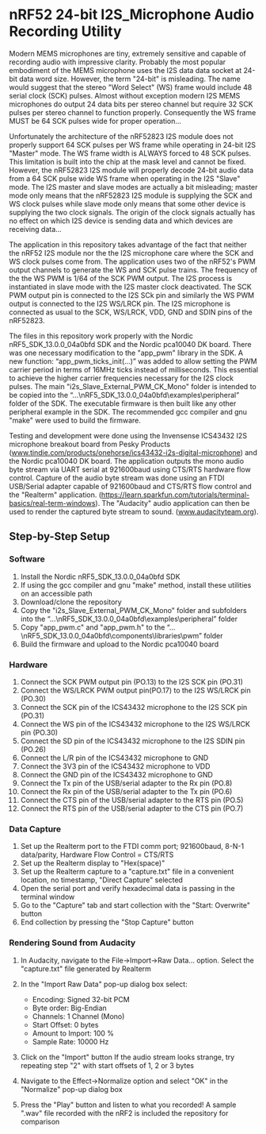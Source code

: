 # nRF52 24-bit I2S_Microphone Audio Recording Utility

Modern MEMS microphones are tiny, extremely sensitive and capable of recording audio with impressive clarity. Probably the most popular
embodiment of the MEMS microphone uses the I2S data data socket at 24-bit data word size. However, the term "24-bit" is misleading. The
name would suggest that the stereo "Word Select" (WS) frame would include 48 serial clock (SCK) pulses. Almost without exception modern I2S MEMS
microphones do output 24 data bits per stereo channel but require 32 SCK pulses per stereo channel to function properly. Consequently
the WS frame MUST be 64 SCK pulses wide for proper operation...

Unfortunately the architecture of the nRF52823 I2S module does not properly support 64 SCK pulses per WS frame while operating in 24-bit I2S
"Master" mode. The WS frame width is ALWAYS forced to 48 SCK pulses. This limitation is built into the chip at the mask level and cannot be 
fixed. However, the nRF52823 I2S module will properly decode 24-bit audio data from a 64 SCK pulse wide WS frame when operating in the I2S 
"Slave" mode. The I2S master and slave modes are actually a bit misleading; master mode only means that the nRF52823 I2S module is supplying
the SCK and WS clock pulses while slave mode only means that some other device is supplying the two clock signals. The origin of the clock
signals actually has no effect on which I2S device is sending data and which devices are receiving data...

The application in this repository takes advantage of the fact that neither the nRF52 I2S module nor the the I2S microphone care where the
SCK and WS clock pulses come from. The application uses two of the nRF52's PWM output channels to generate the WS and SCK pulse trains.
The frequency of the the WS PWM is 1/64 of the SCK PWM output. The I2S process is instantiated in slave mode with the I2S master clock
deactivated. The SCK PWM output pin is connected to the I2S SCk pin and similarly the WS PWM output is connected to the I2S WS/LRCK pin.
The I2S microphone is connected as usual to the SCK, WS/LRCK, VDD, GND and SDIN pins of the nRF52823.

The files in this repository work properly with the Nordic nRF5_SDK_13.0.0_04a0bfd SDK and the Nordic pca10040 DK board. There was one
necessary modification to the "app_pwm" library in the SDK. A new function: “app_pwm_ticks_init(…)” was added to allow setting the PWM 
carrier period in terms of 16MHz ticks instead of milliseconds. This essential to achieve the higher carrier frequencies necessary for the
I2S clock pulses. The main "i2s_Slave_External_PWM_CK_Mono" folder is intended to be copied into the
“…\nRF5_SDK_13.0.0_04a0bfd\examples\peripheral” folder of the SDK. The executable firmware is then built like any other peripheral example
in the SDK. The recommended gcc compiler and gnu "make" were used to build the firmware.

Testing and development were done using the Invensense ICS43432 I2S microphone breakout board from Pesky Products
(www.tindie.com/products/onehorse/ics43432-i2s-digital-microphone) and the Nordic pca10040 DK board. The application outputs the mono audio
byte stream via UART serial at 921600baud using CTS/RTS hardware flow control. Capture of the audio byte stream was done using an FTDI 
USB/Serial adapter capable of 921600baud and CTS/RTS flow control and the "Realterm" application.
(https://learn.sparkfun.com/tutorials/terminal-basics/real-term-windows). The "Audacity" audio application can then be used to render the
captured byte stream to sound. (www.audacityteam.org).

## Step-by-Step Setup

### Software

1. Install the Nordic nRF5_SDK_13.0.0_04a0bfd SDK
2. If using the gcc compiler and gnu "make" method, install these utilities on an accessible path
3. Download/clone the repository
4. Copy the "i2s_Slave_External_PWM_CK_Mono" folder and subfolders into the “…\nRF5_SDK_13.0.0_04a0bfd\examples\peripheral” folder
5. Copy "app_pwm.c" and "app_pwm.h" to the “…\nRF5_SDK_13.0.0_04a0bfd\components\libraries\pwm” folder
6. Build the firmware and upload to the Nordic pca10040 board

### Hardware

1. Connect the SCK PWM output pin (PO.13) to the I2S SCK pin (PO.31)
2. Connect the WS/LRCK PWM output pin(PO.17) to the I2S WS/LRCK pin (PO.30)
3. Connect the SCK pin of the ICS43432 microphone to the I2S SCK pin (PO.31)
4. Connect the WS pin of the ICS43432 microphone to the I2S WS/LRCK pin (PO.30)
5. Connect the SD pin of the ICS43432 microphone to the I2S SDIN pin (PO.26)
6. Connect the L/R pin of the ICS43432 microphone to GND
7. Connect the 3V3 pin of the ICS43432 microphone to VDD
8. Connect the GND pin of the ICS43432 microphone to GND
9. Connect the Tx pin of the USB/serial adapter to the Rx pin (PO.8)
10. Connect the Rx pin of the USB/serial adapter to the Tx pin (PO.6)
11. Connect the CTS pin of the USB/serial adapter to the RTS pin (PO.5)
12. Connect the RTS pin of the USB/serial adapter to the CTS pin (PO.7)

### Data Capture

1. Set up the Realterm port to the FTDI comm port; 921600baud, 8-N-1 data/parity, Hardware Flow Control = CTS/RTS
2. Set up the Realterm display to "Hex(space)"
3. Set up the Realterm capture to a "capture.txt" file in a convenient location, no timestamp, "Direct Capture" selected
4. Open the serial port and verify hexadecimal data is passing in the terminal window
5. Go to the "Capture" tab and start collection with the "Start: Overwrite" button
6. End collection by pressing the "Stop Capture" button

### Rendering Sound from Audacity

1. In Audacity, navigate to the File->Import->Raw Data... option. Select the "capture.txt" file generated by Realterm
2. In the "Import Raw Data" pop-up dialog box select:

   * Encoding: Signed 32-bit PCM
   * Byte order: Big-Endian
   * Channels: 1 Channel (Mono)
   * Start Offset: 0 bytes
   * Amount to Import: 100 %
   * Sample Rate: 10000 Hz
3. Click on the "Import" button If the audio stream looks strange, try repeating step "2" with start offsets of 1, 2 or 3 bytes
4. Navigate to the Effect->Normalize option and select "OK" in the "Normalize" pop-up dialog box
5. Press the "Play" button and listen to what you recorded! A sample ".wav" file recorded with the nRF2 is included the repository for comparison
